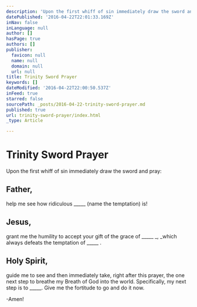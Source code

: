 ```yaml
---
description: 'Upon the first whiff of sin immediately draw the sword and pray:'
datePublished: '2016-04-22T22:01:33.169Z'
inNav: false
inLanguage: null
author: []
hasPage: true
authors: []
publisher:
  favicon: null
  name: null
  domain: null
  url: null
title: Trinity Sword Prayer
keywords: []
dateModified: '2016-04-22T22:00:50.537Z'
inFeed: true
starred: false
sourcePath: _posts/2016-04-22-trinity-sword-prayer.md
published: true
url: trinity-sword-prayer/index.html
_type: Article

---
```

# Trinity Sword Prayer

Upon the first whiff of sin immediately draw the sword and pray:

## Father,

help me see how ridiculous \_\_\_\_\_ (name the temptation) is!

## Jesus,

grant me the humility to accept your gift of the grace of \_\_\_\_\_ _, _which always defeats the temptation of \_\_\_\_\_ .

## Holy Spirit,

guide me to see and then immediately take, right after this prayer, the one next step to breathe my Breath of God into the world. Specifically, my next step is to \_\_\_\_\_. Give me the fortitude to go and do it now.

-Amen!